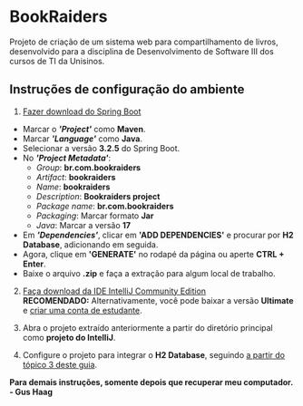 # BookRaiders
Projeto de criação de um sistema web para compartilhamento de livros, desenvolvido para a disciplina de Desenvolvimento de Software III dos cursos de TI da Unisinos.

## Instruções de configuração do ambiente
1. [Fazer download do Spring Boot](https://start.spring.io/)
* Marcar o _**'Project'**_ como **Maven**.
* Marcar _**'Language'**_ como **Java**.
* Selecionar a versão **3.2.5** do Spring Boot.
* No _**'Project Metadata'**_:
  * _Group_: **br.com.bookraiders**
  * _Artifact_: **bookraiders**
  * _Name_: **bookraiders**
  * _Description_: **Bookraiders project**
  * _Package name_: **br.com.bookraiders**
  * _Packaging_: Marcar formato **Jar**
  * _Java_: Marcar a versão **17**
* Em _**'Dependencies'**_, clicar em **'ADD DEPENDENCIES'** e procurar por **H2 Database**, adicionando em seguida.
* Agora, clique em **'GENERATE'** no rodapé da página ou aperte **CTRL + Enter**.
* Baixe o arquivo **.zip** e faça a extração para algum local de trabalho.<br>

2.  [Faça download da IDE IntelliJ Community Edition](https://www.jetbrains.com/pt-br/idea/download/?section=windows)<br>
    **RECOMENDADO:** Alternativamente, você pode baixar a versão **Ultimate** e [criar uma conta de estudante](https://www.jetbrains.com/shop/eform/students).

3. Abra o projeto extraído anteriormente a partir do diretório principal como **projeto do IntelliJ**.
4. Configure o projeto para integrar o **H2 Database**, seguindo [a partir do tópico 3 deste guia](https://www.baeldung.com/spring-boot-h2-database#database-configuration:~:text=3.-,Database%20Configuration,-By%20default%2C%20Spring).

**Para demais instruções, somente depois que recuperar meu computador. - Gus Haag**
